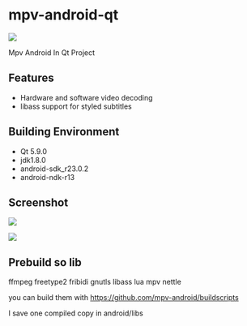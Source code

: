 # mpv-android-qt
![](https://raw.githubusercontent.com/harry159821/mpv-android-qt/master/icon.png)

Mpv Android In Qt Project

## Features
* Hardware and software video decoding
* libass support for styled subtitles


## Building Environment
* Qt 5.9.0
* jdk1.8.0
* android-sdk_r23.0.2
* android-ndk-r13

## Screenshot
![](https://github.com/harry159821/mpv-android-qt/raw/master/screenshot/screenshot-2017-10-26-22-45-42.png)

![](https://github.com/harry159821/mpv-android-qt/raw/master/screenshot/screenshot-2017-10-26-22-46-06.png)

## Prebuild so lib
ffmpeg freetype2 fribidi gnutls libass lua mpv nettle

you can build them with https://github.com/mpv-android/buildscripts

I save one compiled copy in android/libs
